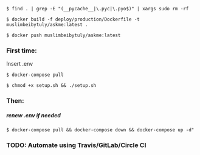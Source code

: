 `` $ find . | grep -E "(__pycache__|\.pyc|\.pyo$)" | xargs sudo rm -rf ``

`` $ docker build -f deploy/production/Dockerfile -t muslimbeibytuly/askme:latest . ``

`` $ docker push muslimbeibytuly/askme:latest ``

### First time:
Insert .env

`` $ docker-compose pull ``

`` $ chmod +x setup.sh && ./setup.sh ``

### Then:

##### renew .env if needed
`` $ docker-compose pull && docker-compose down && docker-compose up -d" ``

### TODO: Automate using Travis/GitLab/Circle CI
